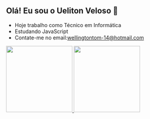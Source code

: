 ## Olá! Eu sou o Ueliton Veloso 👋
- Hoje trabalho como Técnico em Informática
- Estudando JavaScript
- Contate-me no email:wellingtontom-14@hotmail.com

<div>
  <a href="https://github.com/Ueliton-veloso">
  <img height="180cm" src="https://github-readme-stats.vercel.app/api?username=Ueliton-veloso&theme=radical&show_icons=true">
  <img height="180cm" src="https://github-readme-stats.vercel.app/api/top-langs/?username=Ueliton-veloso&layout=compact&theme=radical">
</div>
  
  



